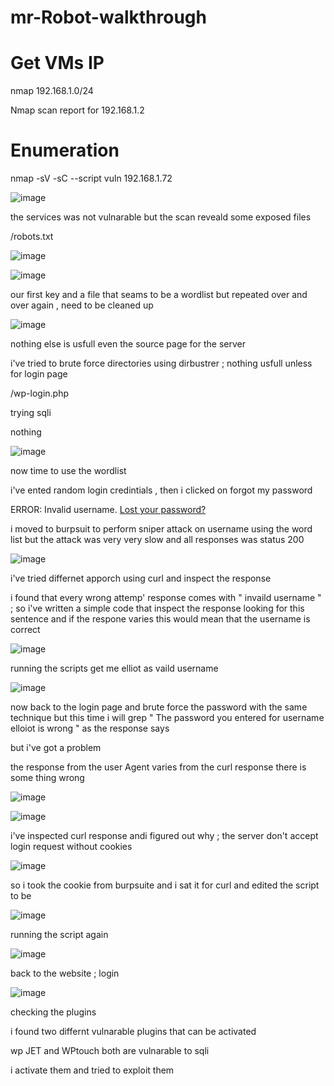 # mr-Robot-walkthrough

# Get VMs IP

nmap 192.168.1.0/24

Nmap scan report for 192.168.1.2

#  Enumeration

nmap -sV -sC --script vuln 192.168.1.72

![image](https://user-images.githubusercontent.com/52453415/128607576-d0016042-a0e7-49b6-87ec-8e93175ec1c3.png)


the services was not vulnarable but the scan reveald some exposed files 

/robots.txt

![image](https://user-images.githubusercontent.com/52453415/128607639-17e35a5c-1761-4811-ba53-63aa431ff04e.png)

![image](https://user-images.githubusercontent.com/52453415/128607647-4098f8e5-34e6-4fce-b53d-afc51cc526a9.png)

our first key and a file that seams to be a wordlist but repeated over and over again , need to be cleaned up

![image](https://user-images.githubusercontent.com/52453415/128607738-0a0a9756-bcbf-40fc-b3ff-9a01786f8b8e.png)


nothing else is usfull even the source page for the server 

i've tried to brute force directories using dirbustrer ; nothing usfull unless for login page 

/wp-login.php

trying sqli 

nothing 

![image](https://user-images.githubusercontent.com/52453415/128607919-dc35a632-5d6c-4a4a-b329-767721f5013a.png)

now time to use the wordlist 

i've ented random login credintials , then i clicked on forgot my password 

ERROR: Invalid username. [Lost your password?](http://192.168.1.2/wp-login.php?action=lostpassword)

i moved to burpsuit to perform sniper attack on username using the word list but the attack was very very slow and all responses was status 200

![image](https://user-images.githubusercontent.com/52453415/128608024-160ca169-6d7a-4cdc-80cb-7f3cd37f01ce.png)

i've tried differnet apporch using curl and inspect the response 

i found that every wrong attemp' response comes with " invaild username " ; so i've written a simple code that inspect the response looking for this sentence and if the respone varies this would mean that the username is correct 

![image](https://user-images.githubusercontent.com/52453415/128608121-ade79de2-d0f1-4462-ab69-652d0aa2981b.png)

running the scripts get me elliot as vaild username 

![image](https://user-images.githubusercontent.com/52453415/128608136-73785bb3-cff6-4c8d-84bf-fcabcf1eb43a.png)

now back to the login page and brute force the password with the same technique but this time i will grep " The password you entered for username elloiot is wrong " as the response says

but i've got a problem 

the response from the user Agent varies from the curl response there is some thing wrong 

![image](https://user-images.githubusercontent.com/52453415/128608463-b25429a6-6385-4324-98d7-cf75d5cf08a7.png)

![image](https://user-images.githubusercontent.com/52453415/128608376-b9a68d42-f948-41a5-834c-5ca9c281b731.png)


i've inspected curl response andi figured out why ; the server don't accept login request without cookies 

![image](https://user-images.githubusercontent.com/52453415/128608220-ca98372c-590a-40a0-85d5-5e4b89eee990.png)


so i took  the cookie from burpsuite and i sat it  for curl and edited the script to be 

![image](https://user-images.githubusercontent.com/52453415/128608390-f1627a40-9ebc-4545-971d-d498b96dae4e.png)

running the script again 

![image](https://user-images.githubusercontent.com/52453415/128608405-fa30fc07-0f76-4564-a5aa-3f27000b1578.png)

back to the website ; login 

![image](https://user-images.githubusercontent.com/52453415/128608434-aece7bf7-be2a-417d-8e21-2bff73ed977f.png)


checking the plugins 


i found two differnt vulnarable plugins that can be activated 

wp JET and WPtouch both are vulnarable to sqli 

i activate them and tried to exploit them 



